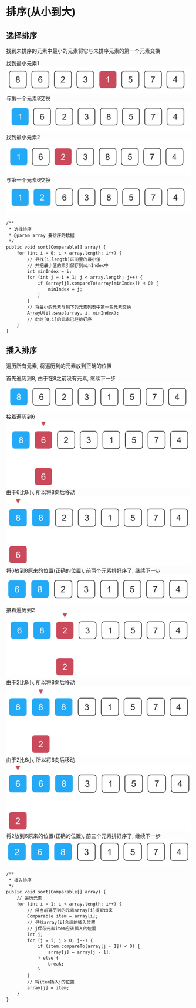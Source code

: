 
# 排序(从小到大)

## 选择排序

找到未排序的元素中最小的元素将它与未排序元素的第一个元素交换

找到最小元素1
![selectionSort1](img/selectionSort1.png)
与第一个元素8交换
![selectionSort2](img/selectionSort2.png)
找到最小元素2
![selectionSort3](img/selectionSort3.png)
与第一个元素6交换
![selectionSort4](img/selectionSort4.png)

```
/**
 * 选择排序
 * @param array 要排序的数据
 */
public void sort(Comparable[] array) {
    for (int i = 0; i < array.length; i++) {
        // 寻找[i,length)区间里的最小值
        // 并把最小值的索引保存到minIndex中
        int minIndex = i;
        for (int j = i + 1; j < array.length; j++) {
            if (array[j].compareTo(array[minIndex]) < 0) {
                minIndex = j;
            }
        }
        // 将最小的元素与剩下的元素列表中第一名元素交换
        ArrayUtil.swap(array, i, minIndex);
        // 此时[0,i]的元素已经排好序
    }
}
```

## 插入排序

遍历所有元素, 将遍历到的元素放到正确的位置

首先遍历到8, 由于在8之前没有元素, 继续下一步
![insertionSort1](img/insertionSort1.PNG)
接着遍历到6
![insertionSort2](img/insertionSort2.PNG)
由于6比8小, 所以将8向后移动
![insertionSort3](img/insertionSort3.PNG)
将6放到8原来的位置(正确的位置), 前两个元素排好序了, 继续下一步
![insertionSort4](img/insertionSort4.PNG)
接着遍历到2
![insertionSort5](img/insertionSort5.PNG)
由于2比8小, 所以将8向后移动
![insertionSort6](img/insertionSort6.PNG)
由于2比6小, 所以将6向后移动
![insertionSort7](img/insertionSort7.PNG)
将2放到6原来的位置(正确的位置), 前三个元素排好序了, 继续下一步
![insertionSort8](img/insertionSort8.PNG)

```
/**
 * 插入排序
 */
public void sort(Comparable[] array) {
    // 遍历元素
    for (int i = 1; i < array.length; i++) {
        // 将当前遍历到的元素array[i]提取出来
        Comparable item = array[i];
        // 寻找array[i]合适的插入位置
        // j保存元素item应该插入的位置
        int j;
        for (j = i; j > 0; j--) {
            if (item.compareTo(array[j - 1]) < 0) {
                array[j] = array[j - 1];
            } else {
                break;
            }
        }
        // 将item插入j的位置
        array[j] = item;
    }
}
```
